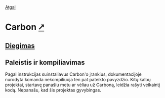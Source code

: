 [Atgal](./readme.md)

# Carbon [&#x2B67;](https://docs.carbon-lang.dev/)

## [Diegimas](../install/carbon_readme.md)

## Paleistis ir kompiliavimas

Pagal instrukcijas suinstaliavus Carbon'o įrankius, dokumentacijoje nurodyta komanda nekompiliuoja ten pat pateikto pavyzdžio. Kitų kalbų projektai, startavę panašiu metu ar vėliau už Carboną, leidžia rašyti veikaintį kodą. Nepanašu, kad šis projektas gyvybingas.
